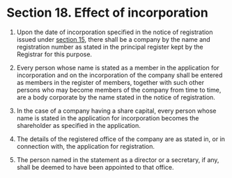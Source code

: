 # Section 18. Effect of incorporation

1. Upon the date of incorporation specified in the notice of registration issued under [section 15](section-15.-registration-for-incorporation.md), there shall be a company by the name and registration number as stated in the principal register kept by the Registrar for this purpose.

2. Every person whose name is stated as a member in the application for incorporation and on the incorporation of the company shall be entered as members in the register of members, together with such other persons who may become members of the company from time to time, are a body corporate by the name stated in the notice of registration.

3. In the case of a company having a share capital, every person whose name is stated in the application for incorporation becomes the shareholder as specified in the application.

4. The details of the registered office of the company are as stated in, or in connection with, the application for registration.

5. The person named in the statement as a director or a secretary, if any, shall be deemed to have been appointed to that office.

